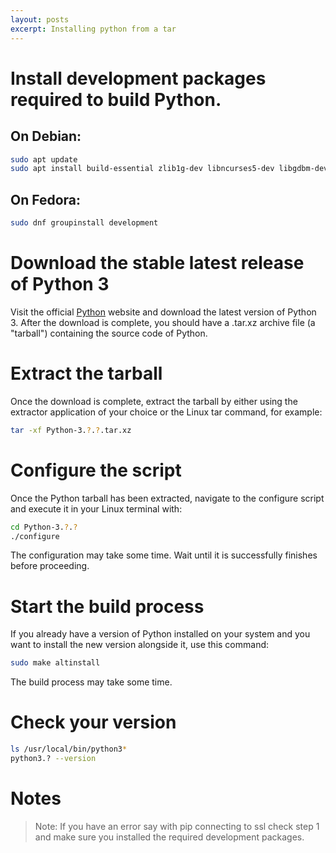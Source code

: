 ```yaml
---
layout: posts
excerpt: Installing python from a tar
---
```


# Install development packages required to build Python.

## On Debian:

```sh
sudo apt update
sudo apt install build-essential zlib1g-dev libncurses5-dev libgdbm-dev libnss3-dev libssl-dev libreadline-dev libffi-dev curl
```

## On Fedora:

```sh
sudo dnf groupinstall development
```

# Download the stable latest release of Python 3

Visit the official [Python](https://www.python.org/downloads/) website and download the latest version of Python 3. After the download is complete, you should have a .tar.xz archive file (a "tarball") containing the source code of Python.

# Extract the tarball

Once the download is complete, extract the tarball by either using the extractor application of your choice or the Linux tar command, for example:

```sh
tar -xf Python-3.?.?.tar.xz
```

# Configure the script

Once the Python tarball has been extracted, navigate to the configure script and execute it in your Linux terminal with:

```sh
cd Python-3.?.?
./configure
```

The configuration may take some time. Wait until it is successfully finishes before proceeding.

# Start the build process

If you already have a version of Python installed on your system and you want to install the new version alongside it, use this command:

```sh
sudo make altinstall
```

The build process may take some time.

# Check your version

```sh
ls /usr/local/bin/python3*
python3.? --version
```

# Notes

> Note: If you have an error say with pip connecting to ssl check step 1 and make sure you installed the required development packages.
